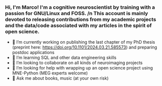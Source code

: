### Hi, I'm Marco! I'm a cognitive neuroscientist by training with a passion for GNU/Linux and FOSS. /n This account is mainly devoted to releasing contributions from my academic projects and the data/code associated with my articles in the spirit of open science.

- 🔭 I’m currently working on publishing the last chapter of my PhD thesis (preprint here: https://doi.org/10.1101/2024.03.21.585573) and preparing postdoc applications
- 🌱 I’m learning SQL and other data engineering skills
- 👯 I’m looking to collaborate on all kinds of neuroimaging projects
- 🤔 I’m looking for help with wrapping up an open science project using MNE-Python (MEG experts welcome)
- 💬 Ask me about books, music (at your own risk)

<!--
**mbedini/mbedini** is a ✨ _special_ ✨ repository because its `README.md` (this file) appears on your GitHub profile.

Here are some ideas to get you started:

- 🔭 I’m currently working on ...
- 🌱 I’m currently learning ...
- 👯 I’m looking to collaborate on ...
- 🤔 I’m looking for help with ...
- 💬 Ask me about ...
- 📫 How to reach me: ...
- ⚡ Fun fact: ...
-->
